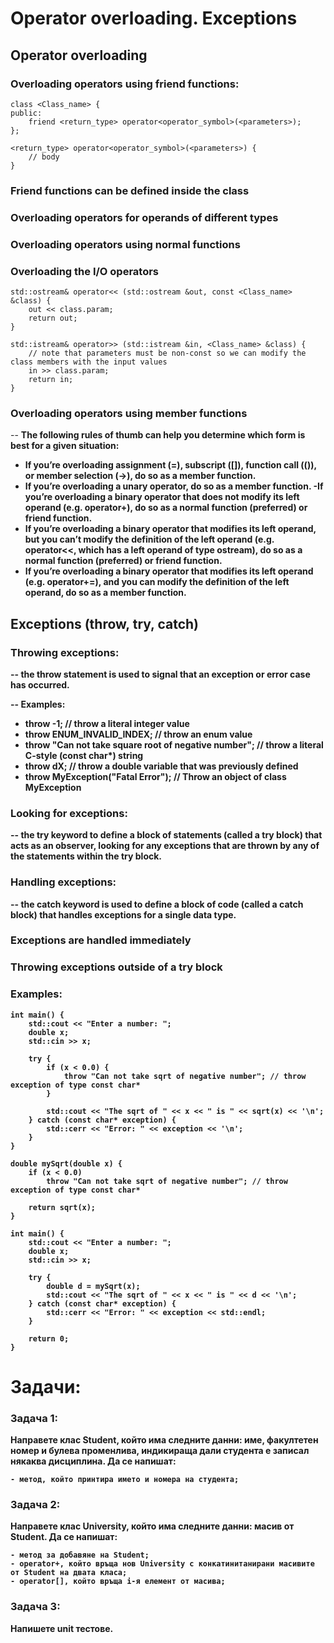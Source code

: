 # Operator overloading. Exceptions

## Operator overloading

### Overloading operators using friend functions:
```
class <Class_name> {
public:
	friend <return_type> operator<operator_symbol>(<parameters>);
};
 
<return_type> operator<operator_symbol>(<parameters>) {
	// body
}
```

### Friend functions can be defined inside the class

### Overloading operators for operands of different types

### Overloading operators using normal functions

### Overloading the I/O operators

```
std::ostream& operator<< (std::ostream &out, const <Class_name> &class) {
    out << class.param;
    return out;
}
```

```
std::istream& operator>> (std::istream &in, <Class_name> &class) {
    // note that parameters must be non-const so we can modify the class members with the input values
    in >> class.param; 
    return in;
}
```

### Overloading operators using member functions

--  <b>The following rules of thumb can help you determine which form is best for a given situation:

- If you’re overloading assignment (=), subscript ([]), function call (()), or member selection (->), do so as a member function.
- If you’re overloading a unary operator, do so as a member function.
-If you’re overloading a binary operator that does not modify its left operand (e.g. operator+), do so as a normal function (preferred) or friend function.
- If you’re overloading a binary operator that modifies its left operand, but you can’t modify the definition of the left operand (e.g. operator<<, which has a left operand of type ostream), do so as a normal function (preferred) or friend function.
- If you’re overloading a binary operator that modifies its left operand (e.g. operator+=), and you can modify the definition of the left operand, do so as a member function.

## Exceptions (throw, try, catch)

### Throwing exceptions:
-- the <b> throw </b> statement is used to signal that an exception or error case has occurred.

-- Examples:

- throw -1; // throw a literal integer value
- throw ENUM_INVALID_INDEX; // throw an enum value
- throw "Can not take square root of negative number"; // throw a literal C-style (const char*) string
- throw dX; // throw a double variable that was previously defined
- throw MyException("Fatal Error"); // Throw an object of class MyException

### Looking for exceptions:
-- the <b> try </b> keyword to define a block of statements (called a try block) that acts as an observer, looking for any exceptions that are thrown by any of the statements within the try block.

### Handling exceptions:
-- the <b> catch </b> keyword is used to define a block of code (called a catch block) that handles exceptions for a single data type.

### Exceptions are handled immediately

### Throwing exceptions outside of a try block

### Examples:
```
int main() {
    std::cout << "Enter a number: ";
    double x;
    std::cin >> x;
 
    try {
        if (x < 0.0) {
        	throw "Can not take sqrt of negative number"; // throw exception of type const char*
        }

        std::cout << "The sqrt of " << x << " is " << sqrt(x) << '\n';
    } catch (const char* exception) { 
        std::cerr << "Error: " << exception << '\n';
    }
}
```

```
double mySqrt(double x) {
    if (x < 0.0)
        throw "Can not take sqrt of negative number"; // throw exception of type const char*
 
    return sqrt(x);
}
 
int main() {
    std::cout << "Enter a number: ";
    double x;
    std::cin >> x;
 
    try {
        double d = mySqrt(x);
        std::cout << "The sqrt of " << x << " is " << d << '\n';
    } catch (const char* exception) {
        std::cerr << "Error: " << exception << std::endl;
    }
 
    return 0;
}
```
# Задачи:

### Задача 1:
Направете клас Student, който има следните данни: име, факултетен номер и булева променлива, индикираща дали студента е записал някаква дисциплина. Да се напишат:
```
- метод, който принтира името и номера на студента;
```
### Задача 2:
Направете клас University, който има следните данни: масив от Student. Да се напишат:
```
- метод за добавяне на Student;
- operator+, който връща нов University с конкатинитанирани масивите от Student на двата класа;
- operator[], който връща i-я елемент от масива;
```

### Задача 3:
Напишете unit тестове.

